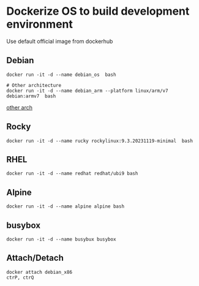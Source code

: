 # Dockerize OS to build development environment

Use default official image from dockerhub


## Debian
```
docker run -it -d --name debian_os  bash

# Other architecture
docker run -it -d --name debian_arm --platform linux/arm/v7 debian:armv7  bash
```
[other arch](https://github.com/esmaeelE/embedded/blob/main/docker.md)

## Rocky

```
docker run -it -d --name rucky rockylinux:9.3.20231119-minimal  bash
```

## RHEL

```
docker run -it -d --name redhat redhat/ubi9 bash
```

## Alpine

```
docker run -it -d --name alpine alpine bash
```

## busybox
```
docker run -it -d --name busybux busybox
```


## Attach/Detach
```
docker attach debian_x86
ctrP, ctrQ
```

